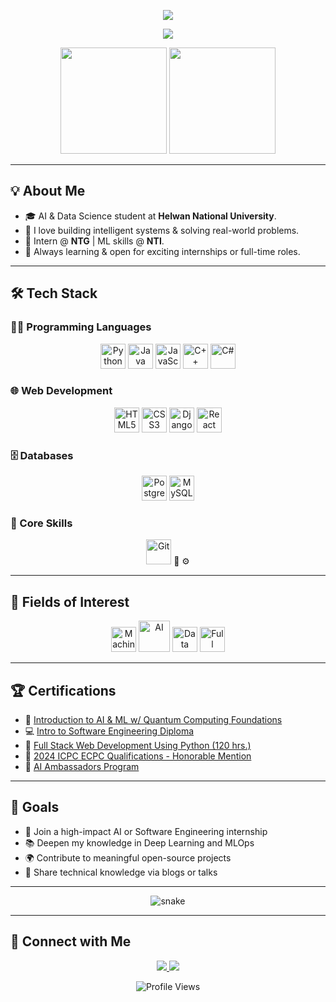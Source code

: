 <!-- هيدر متحرك عصري -->
<p align="center">
  <img src="https://capsule-render.vercel.app/api?type=waving&color=0:0099ff,100:6a00ff&height=150&section=header&text=👋%20Hi,%20I'm%20Omar%20Mostafa!&fontSize=40&fontColor=fff" />
</p>

<!-- كتابة متحركة -->
<p align="center">
  <img src="https://readme-typing-svg.demolab.com?font=Fira+Code&pause=1000&color=6A00FF&center=true&width=435&lines=AI+%26+Data+Science+Student;Full+Stack+Developer;Machine+Learning+Enthusiast;Welcome+to+my+profile!"/>
</p>

<!-- GIFs خفيفة ولطيفة -->
<p align="center">
  <img src="https://media.giphy.com/media/3ohzdIuqJoo8QdKlnW/giphy.gif" width="170"/>
  <img src="https://media.giphy.com/media/L1R1tvI9svkIWwpVYr/giphy.gif" width="170"/>
</p>

---

## 💡 About Me
- 🎓 AI & Data Science student at **Helwan National University**.
- 🚀 I love building intelligent systems & solving real-world problems.
- 💼 Intern @ **NTG** | ML skills @ **NTI**.
- 🌱 Always learning & open for exciting internships or full-time roles.

---

## 🛠️ Tech Stack

### 👨‍💻 Programming Languages
<p align="center">
  <img src="https://cdn.jsdelivr.net/gh/devicons/devicon/icons/python/python-original.svg" width="40" title="Python"/>
  <img src="https://cdn.jsdelivr.net/gh/devicons/devicon/icons/java/java-original.svg" width="40" title="Java"/>
  <img src="https://cdn.jsdelivr.net/gh/devicons/devicon/icons/javascript/javascript-original.svg" width="40" title="JavaScript"/>
  <img src="https://cdn.jsdelivr.net/gh/devicons/devicon/icons/cplusplus/cplusplus-original.svg" width="40" title="C++"/>
  <img src="https://cdn.jsdelivr.net/gh/devicons/devicon/icons/csharp/csharp-original.svg" width="40" title="C#"/>
</p>

### 🌐 Web Development
<p align="center">
  <img src="https://cdn.jsdelivr.net/gh/devicons/devicon/icons/html5/html5-original.svg" width="40" title="HTML5"/>
  <img src="https://cdn.jsdelivr.net/gh/devicons/devicon/icons/css3/css3-original.svg" width="40" title="CSS3"/>
  <img src="https://cdn.jsdelivr.net/gh/devicons/devicon/icons/django/django-plain.svg" width="40" title="Django"/>
  <img src="https://cdn.jsdelivr.net/gh/devicons/devicon/icons/react/react-original.svg" width="40" title="React"/>
</p>

### 🗄️ Databases
<p align="center">
  <img src="https://cdn.jsdelivr.net/gh/devicons/devicon/icons/postgresql/postgresql-original.svg" width="40" title="PostgreSQL"/>
  <img src="https://cdn.jsdelivr.net/gh/devicons/devicon/icons/mysql/mysql-original.svg" width="40" title="MySQL"/>
</p>

### 🧠 Core Skills
<p align="center">
  <img src="https://cdn.jsdelivr.net/gh/devicons/devicon/icons/git/git-original.svg" width="40" title="Git"/>
  <span title="Data Structures">🧠</span>
  <span title="OOP">⚙️</span>
</p>

---

## 🔬 Fields of Interest
<p align="center">
  <img src="https://cdn.jsdelivr.net/gh/devicons/devicon/icons/tensorflow/tensorflow-original.svg" width="40" title="Machine Learning"/>
  <img src="https://media.giphy.com/media/QTfX9Ejfra3ZmNxh6B/giphy.gif" width="50" title="AI"/>
  <img src="https://cdn.jsdelivr.net/gh/devicons/devicon/icons/pandas/pandas-original.svg" width="40" title="Data Analysis"/>
  <img src="https://cdn.jsdelivr.net/gh/devicons/devicon/icons/react/react-original.svg" width="40" title="Full Stack"/>
</p>

---

## 🏆 Certifications
- 🤖 [Introduction to AI & ML w/ Quantum Computing Foundations](https://drive.google.com/file/d/1wT5n4JIN58snlKwWsLvZMbFCG5rBtNAI/view?usp=drive_link)
- 💻 [Intro to Software Engineering Diploma](https://drive.google.com/file/d/1CWnQAeGmT3TbHIesjp0KoXJ7GpVv-Nm3/view?usp=drive_link)
- 🐍 [Full Stack Web Development Using Python (120 hrs.)](https://drive.google.com/file/d/1h4PGPLSiXgvbroENKEhczXhfnBNc2O1C/view?usp=drive_link)
- 🏅 [2024 ICPC ECPC Qualifications - Honorable Mention](https://drive.google.com/file/d/1m_prA51PPFql9Z4kCMPpZgFXFge1IEQI/view?usp=drive_link)
- 🧠 [AI Ambassadors Program](https://drive.google.com/file/d/1cS3UP2uONPTEdIL3YmwSjV_Upny4-4eM/view?usp=drive_link)

---

## 🎯 Goals
- 🚀 Join a high-impact AI or Software Engineering internship  
- 📚 Deepen my knowledge in Deep Learning and MLOps  
- 🌍 Contribute to meaningful open-source projects  
- 🎤 Share technical knowledge via blogs or talks  

---

<!-- سنـيك كونتريبيوشن جراف -->
<p align="center">
  <img src="https://raw.githubusercontent.com/OmarMostafa7/OmarMostafa7/output/github-contribution-grid-snake.svg" alt="snake"/>
</p>
<!-- لو مش شغال عندك سيبه أو احذفه مؤقتاً، لكن ده الكود الصحيح للـ Snake -->

---

## 🤝 Connect with Me
<p align="center">
  <a href="https://www.linkedin.com/in/omar-mostafa-abdsttar-b2b72134b" target="_blank">
    <img src="https://img.shields.io/badge/LinkedIn-0A66C2?style=for-the-badge&logo=linkedin&logoColor=white" />
  </a>
  <a href="mailto:omarmostafaabdsttar@gmail.com">
    <img src="https://img.shields.io/badge/Gmail-D14836?style=for-the-badge&logo=gmail&logoColor=white" />
  </a>
</p>

<p align="center">
  <img src="https://komarev.com/ghpvc/?username=OmarMostafa7&color=brightgreen" alt="Profile Views">
</p>
